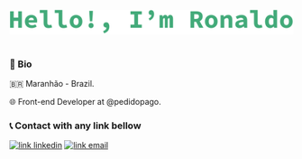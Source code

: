 <br />
<div align="center">
  <img src="./profile.svg" >
</div>
<br />

### 👾 Bio

🇧🇷 Maranhão - Brazil.

🌐 Front-end Developer at @pedidopago.

### 📞 Contact with any link bellow 

[![link linkedin](https://img.shields.io/badge/ronaldocutrim-3344DD?style=flat-square&logo=Linkedin&logoColor=white)](https://www.linkedin.com/in/ronaldocutrim)
[![link email](https://img.shields.io/badge/ronaldocutrim@gmail.com-3344DD?style=flat-square&logo=Mail.Ru&logoColor=white)](mailto:ronaldocutrim@gmail.com)


